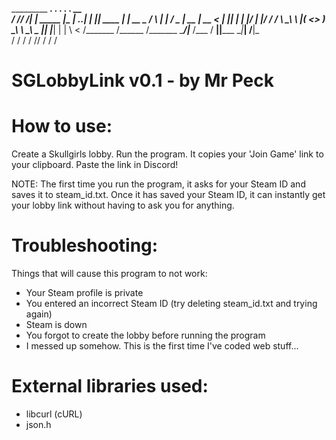
  _________ ________.____         ___.  ___.          .____    .__        __    
 /   _____//  _____/|    |    ____\_ |__\_ |__ ___.__.|    |   |__| ____ |  | __
 \_____  \/   \  ___|    |   /  _ \| __ \| __ <   |  ||    |   |  |/    \|  |/ /
 /        \    \_\  \    |__(  <_> ) \_\ \ \_\ \___  ||    |___|  |   |  \    < 
/_______  /\______  /_______ \____/|___  /___  / ____||_______ \__|___|  /__|_ \
        \/        \/        \/         \/    \/\/             \/       \/     \/

# SGLobbyLink v0.1 - by Mr Peck



# How to use:

Create a Skullgirls lobby.
Run the program. It copies your 'Join Game' link to your clipboard.
Paste the link in Discord!

NOTE: The first time you run the program, it asks for your Steam ID and saves it to steam_id.txt. Once it has saved your Steam ID, it can instantly get your lobby link without having to ask you for anything.



# Troubleshooting:

Things that will cause this program to not work:

- Your Steam profile is private
- You entered an incorrect Steam ID (try deleting steam_id.txt and trying again)
- Steam is down
- You forgot to create the lobby before running the program
- I messed up somehow. This is the first time I've coded web stuff...



# External libraries used:

- libcurl (cURL)
- json.h

